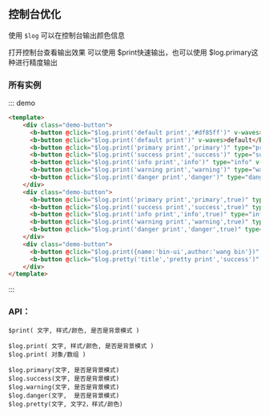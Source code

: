## 控制台优化

<template>
    <div class="global-anchor">
      <b-anchor :scroll-offset="100">
        <b-anchor-link href="#suo-you-shi-li" title="所有实例"></b-anchor-link>
        <b-anchor-link href="#api" title="API"></b-anchor-link>
      </b-anchor>
    </div>
</template>

使用 `$log` 可以在控制台输出颜色信息

打开控制台查看输出效果
可以使用 $print快速输出，也可以使用 $log.primary这种进行精度输出
    
### 所有实例

::: demo
```html
<template>
    <div class="demo-button">
      <b-button @click="$log.print('default print','#df85ff')" v-waves>custom</b-button>
      <b-button @click="$log.print('default print')" v-waves>default</b-button>
      <b-button @click="$log.print('primary print','primary')" type="primary" v-waves>primary</b-button>
      <b-button @click="$log.print('success print','success')" type="success" v-waves>success</b-button>
      <b-button @click="$log.print('info print','info')" type="info" v-waves>info</b-button>
      <b-button @click="$log.print('warning print','warning')" type="warning" v-waves>warning</b-button>
      <b-button @click="$log.print('danger print','danger')" type="danger" v-waves>danger</b-button>
    </div>
    <div class="demo-button">
      <b-button @click="$log.print('primary print','primary',true)" type="primary" v-waves>primary-back</b-button>
      <b-button @click="$log.print('success print','success',true)" type="success" v-waves>primary-back</b-button>
      <b-button @click="$log.print('info print','info',true)" type="info" v-waves>primary-back</b-button>
      <b-button @click="$log.print('warning print','warning',true)" type="warning" v-waves>primary-back</b-button>
      <b-button @click="$log.print('danger print','danger',true)" type="danger" v-waves>primary-back</b-button>
    </div>
    <div class="demo-button">
      <b-button @click="$log.print({name:'bin-ui',author:'wang bin'})"  v-waves>object - log</b-button>
      <b-button @click="$log.pretty('title','pretty print','success')"  v-waves>pretty - log</b-button>
    </div>
</template>
```
:::


### API：

    $print( 文字, 样式/颜色, 是否是背景模式 )
        
    $log.print( 文字, 样式/颜色, 是否是背景模式 )
    $log.print( 对象/数组 )
    
    $log.primary(文字, 是否是背景模式)
    $log.success(文字, 是否是背景模式)
    $log.warning(文字, 是否是背景模式)
    $log.danger(文字,  是否是背景模式)
    $log.pretty(文字, 文字2，样式/颜色)
